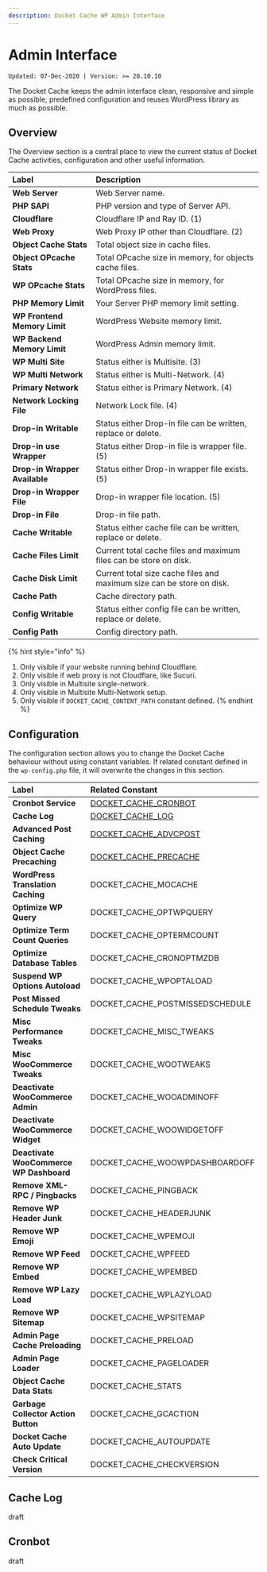 ```yaml
---
description: Docket Cache WP Admin Interface
---
```


# Admin Interface

`Updated: 07-Dec-2020 | Version: >= 20.10.10`

The Docket Cache keeps the admin interface clean, responsive and simple as possible, predefined configuration and reuses WordPress library as much as possible.

## Overview

The Overview section is a central place to view the current status of Docket Cache activities, configuration and other useful information.

| Label | Description |
| :--- | :--- |
| **Web Server** | Web Server name. |
| **PHP SAPI** | PHP version and type of Server API. |
| **Cloudflare** | Cloudflare IP and Ray ID. \(1\) |
| **Web Proxy** | Web Proxy IP other than Cloudflare. \(2\) |
| **Object Cache Stats** | Total object size in cache files. |
| **Object OPcache Stats** | Total OPcache size in memory, for objects cache files. |
| **WP OPcache Stats** | Total OPcache size in memory, for WordPress files. |
| **PHP Memory Limit** | Your Server PHP memory limit setting. |
| **WP Frontend Memory Limit** | WordPress Website memory limit. |
| **WP Backend Memory Limit** | WordPress Admin memory limit. |
| **WP Multi Site** | Status either is Multisite. \(3\) |
| **WP Multi Network** | Status either is Multi-Network. \(4\) |
| **Primary Network** | Status either is Primary Network. \(4\) |
| **Network Locking File** | Network Lock file. \(4\) |
| **Drop-in Writable** | Status either Drop-in file can be written, replace or delete. |
| **Drop-in use Wrapper** | Status either Drop-in file is wrapper file. \(5\) |
| **Drop-in Wrapper Available** | Status either Drop-in wrapper file exists. \(5\) |
| **Drop-in Wrapper File** | Drop-in wrapper file location. \(5\) |
| **Drop-in File** | Drop-in file path. |
| **Cache Writable** | Status either cache file can be written, replace or delete. |
| **Cache Files Limit** | Current total cache files and maximum files can be store on disk. |
| **Cache Disk Limit** | Current total size cache files and maximum size can be store on disk. |
| **Cache Path** | Cache directory path. |
| **Config Writable** | Status either config file can be written, replace or delete. |
| **Config Path** | Config directory path. |

{% hint style="info" %}
1. Only visible if your website running behind Cloudflare.
2. Only visible if web proxy is not Cloudflare, like Sucuri.
3. Only visible in Multisite single-network.
4. Only visible in Multisite Multi-Network setup.
5. Only visible if `DOCKET_CACHE_CONTENT_PATH` constant defined.
{% endhint %}

## Configuration

The configuration section allows you to change the Docket Cache behaviour without using constant variables. If related constant defined in the `wp-config.php` file, it will overwrite the changes in this section.

| Label | Related Constant |
| :--- | :--- |
| **Cronbot Service** | [DOCKET\_CACHE\_CRONBOT](https://docs.docketcache.com/constants#docket_cache_cronbot) |
| **Cache Log** | [DOCKET\_CACHE\_LOG](https://docs.docketcache.com/constants#docket_cache_log) |
| **Advanced Post Caching** | [DOCKET\_CACHE\_ADVCPOST](https://docs.docketcache.com/constants#docket_cache_advcpost) |
| **Object Cache Precaching** | [DOCKET\_CACHE\_PRECACHE](https://docs.docketcache.com/constants#docket_cache_precache) |
| **WordPress Translation Caching** | DOCKET\_CACHE\_MOCACHE |
| **Optimize WP Query** | DOCKET\_CACHE\_OPTWPQUERY |
| **Optimize Term Count Queries** | DOCKET\_CACHE\_OPTERMCOUNT |
| **Optimize Database Tables** | DOCKET\_CACHE\_CRONOPTMZDB |
| **Suspend WP Options Autoload** | DOCKET\_CACHE\_WPOPTALOAD |
| **Post Missed Schedule Tweaks** | DOCKET\_CACHE\_POSTMISSEDSCHEDULE |
| **Misc Performance Tweaks** | DOCKET\_CACHE\_MISC\_TWEAKS |
| **Misc WooCommerce Tweaks** | DOCKET\_CACHE\_WOOTWEAKS |
| **Deactivate WooCommerce Admin** | DOCKET\_CACHE\_WOOADMINOFF |
| **Deactivate WooCommerce Widget** | DOCKET\_CACHE\_WOOWIDGETOFF |
| **Deactivate WooCommerce WP Dashboard** | DOCKET\_CACHE\_WOOWPDASHBOARDOFF |
| **Remove XML-RPC / Pingbacks** | DOCKET\_CACHE\_PINGBACK |
| **Remove WP Header Junk** | DOCKET\_CACHE\_HEADERJUNK |
| **Remove WP Emoji** | DOCKET\_CACHE\_WPEMOJI |
| **Remove WP Feed** | DOCKET\_CACHE\_WPFEED |
| **Remove WP Embed** | DOCKET\_CACHE\_WPEMBED |
| **Remove WP Lazy Load** | DOCKET\_CACHE\_WPLAZYLOAD |
| **Remove WP Sitemap** | DOCKET\_CACHE\_WPSITEMAP |
| **Admin Page Cache Preloading** | DOCKET\_CACHE\_PRELOAD |
| **Admin Page Loader** | DOCKET\_CACHE\_PAGELOADER |
| **Object Cache Data Stats** | DOCKET\_CACHE\_STATS |
| **Garbage Collector Action Button** | DOCKET\_CACHE\_GCACTION |
| **Docket Cache Auto Update** | DOCKET\_CACHE\_AUTOUPDATE |
| **Check Critical Version** | DOCKET\_CACHE\_CHECKVERSION |

## Cache Log

draft

## Cronbot

draft



